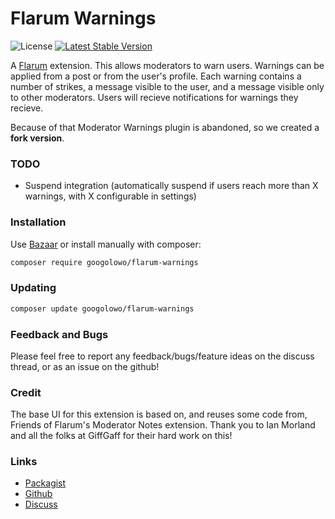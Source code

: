 # Flarum Warnings

![License](https://img.shields.io/badge/license-MIT-blue.svg) [![Latest Stable Version](https://img.shields.io/packagist/v/googolowo/flarum-warnings.svg)](https://packagist.org/packages/googolowo/flarum-warnings)

A [Flarum](http://flarum.org) extension. This allows moderators to warn users. Warnings can be applied from a post or from the user's profile. Each warning contains a number of strikes, a message visible to the user, and a message visible only to other moderators. Users will recieve notifications for warnings they recieve.

Because of that Moderator Warnings plugin is abandoned, so we created a **fork version**.

### TODO

- Suspend integration (automatically suspend if users reach more than X warnings, with X configurable in settings)

### Installation

Use [Bazaar](https://discuss.flarum.org/d/5151-flagrow-bazaar-the-extension-marketplace) or install manually with composer:

```sh
composer require googolowo/flarum-warnings
```

### Updating

```sh
composer update googolowo/flarum-warnings
```

### Feedback and Bugs

Please feel free to report any feedback/bugs/feature ideas on the discuss thread, or as an issue on the github!

### Credit

The base UI for this extension is based on, and reuses some code from, Friends of Flarum's Moderator Notes extension. Thank you to Ian Morland and all the folks at GiffGaff for their hard work on this!

### Links

- [Packagist](https://packagist.org/packages/googolowo/flarum-warnings)
- [Github](https://github.com/GoogolOwO/flarum-warnings)
- [Discuss](https://discuss.flarum.org/d/34837-warnings-the-fork-version-of-moderator-warnings)
